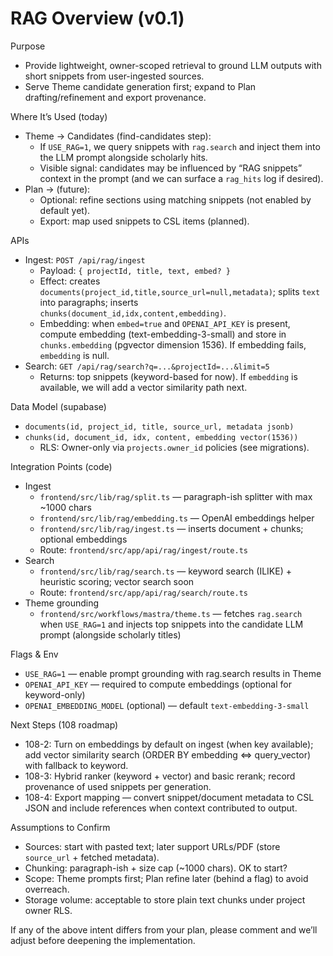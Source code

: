 # RAG Overview (v0.1)

Purpose
- Provide lightweight, owner-scoped retrieval to ground LLM outputs with short snippets from user-ingested sources.
- Serve Theme candidate generation first; expand to Plan drafting/refinement and export provenance.

Where It’s Used (today)
- Theme → Candidates (find-candidates step):
  - If `USE_RAG=1`, we query snippets with `rag.search` and inject them into the LLM prompt alongside scholarly hits.
  - Visible signal: candidates may be influenced by “RAG snippets” context in the prompt (and we can surface a `rag_hits` log if desired).
- Plan → (future):
  - Optional: refine sections using matching snippets (not enabled by default yet).
  - Export: map used snippets to CSL items (planned).

APIs
- Ingest: `POST /api/rag/ingest`
  - Payload: `{ projectId, title, text, embed? }`
  - Effect: creates `documents(project_id,title,source_url=null,metadata)`; splits `text` into paragraphs; inserts `chunks(document_id,idx,content,embedding)`.
  - Embedding: when `embed=true` and `OPENAI_API_KEY` is present, compute embedding (text-embedding-3-small) and store in `chunks.embedding` (pgvector dimension 1536). If embedding fails, `embedding` is null.
- Search: `GET /api/rag/search?q=...&projectId=...&limit=5`
  - Returns: top snippets (keyword-based for now). If `embedding` is available, we will add a vector similarity path next.

Data Model (supabase)
- `documents(id, project_id, title, source_url, metadata jsonb)`
- `chunks(id, document_id, idx, content, embedding vector(1536))`
  - RLS: Owner-only via `projects.owner_id` policies (see migrations).

Integration Points (code)
- Ingest
  - `frontend/src/lib/rag/split.ts` — paragraph-ish splitter with max ~1000 chars
  - `frontend/src/lib/rag/embedding.ts` — OpenAI embeddings helper
  - `frontend/src/lib/rag/ingest.ts` — inserts document + chunks; optional embeddings
  - Route: `frontend/src/app/api/rag/ingest/route.ts`
- Search
  - `frontend/src/lib/rag/search.ts` — keyword search (ILIKE) + heuristic scoring; vector search soon
  - Route: `frontend/src/app/api/rag/search/route.ts`
- Theme grounding
  - `frontend/src/workflows/mastra/theme.ts` — fetches `rag.search` when `USE_RAG=1` and injects top snippets into the candidate LLM prompt (alongside scholarly titles)

Flags & Env
- `USE_RAG=1` — enable prompt grounding with rag.search results in Theme
- `OPENAI_API_KEY` — required to compute embeddings (optional for keyword-only)
- `OPENAI_EMBEDDING_MODEL` (optional) — default `text-embedding-3-small`

Next Steps (108 roadmap)
- 108-2: Turn on embeddings by default on ingest (when key available); add vector similarity search (ORDER BY embedding <=> query_vector) with fallback to keyword.
- 108-3: Hybrid ranker (keyword + vector) and basic rerank; record provenance of used snippets per generation.
- 108-4: Export mapping — convert snippet/document metadata to CSL JSON and include references when context contributed to output.

Assumptions to Confirm
- Sources: start with pasted text; later support URLs/PDF (store `source_url` + fetched metadata).
- Chunking: paragraph-ish + size cap (~1000 chars). OK to start?
- Scope: Theme prompts first; Plan refine later (behind a flag) to avoid overreach.
- Storage volume: acceptable to store plain text chunks under project owner RLS.

If any of the above intent differs from your plan, please comment and we’ll adjust before deepening the implementation.

